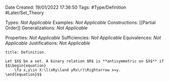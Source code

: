 <div class="topSpace"></div>

Date Created: 19/01/2022 17:36:50
Tags: #Type/Definition #Later/Set_Theory

Types: _Not Applicable_
Examples: _Not Applicable_ 
Constructions: [[Partial Order]]
Generalizations: _Not Applicable_

Properties: _Not Applicable_
Sufficiencies: _Not Applicable_
Equivalences: _Not Applicable_
Justifications: _Not Applicable_

``` ad-Definition
title: Definition.

Let $X$ be a set. A binary relation $R$ is **antisymmetric on $X$** if
$$\begin{equation}
    \fa x,y\in X:\l(xRy\land yRx\r)\Rightarrow x=y.
\end{equation}$$

```
